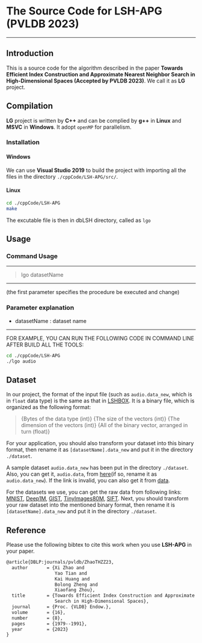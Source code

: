 # The Source Code for LSH-APG (PVLDB 2023)
-----------------------------------------------------------------------------------------------------------------
## Introduction
This is a source code for the algorithm described in the paper **Towards Efficient Index Construction and Approximate Nearest Neighbor Search in High-Dimensional Spaces (Accepted by PVLDB 2023)**. We call it as **LG** project.

## Compilation

**LG** project is written by **C++** and can be complied by **g++** in **Linux** and **MSVC** in **Windows**. It adopt `openMP` for parallelism.


### Installation
#### Windows
We can use **Visual Studio 2019** to build the project with importing all the files in the directory `./cppCode/LSH-APG/src/`.

#### Linux
```bash
cd ./cppCode/LSH-APG
make
```
The excutable file is then in dbLSH directory, called as `lgo`

## Usage

### Command Usage

-------------------------------------------------------------------
> lgo datasetName
-------------------------------------------------------------------
(the first parameter specifies the procedure be executed and change)

### Parameter explanation

- datasetName  : dataset name
-------------------------------------------------------------------

FOR EXAMPLE, YOU CAN RUN THE FOLLOWING CODE IN COMMAND LINE AFTER BUILD ALL THE TOOLS:

```bash
cd ./cppCode/LSH-APG
./lgo audio
```

## Dataset

In our project, the format of the input file (such as `audio.data_new`, which is in `float` data type) is the same as that in [LSHBOX](https://github.com/RSIA-LIESMARS-WHU/LSHBOX). It is a binary file, which is organized as the following format:

>{Bytes of the data type (int)} {The size of the vectors (int)} {The dimension of the vectors (int)} {All of the binary vector, arranged in turn (float)}


For your application, you should also transform your dataset into this binary format, then rename it as `[datasetName].data_new` and put it in the directory `./dataset`.

A sample dataset `audio.data_new` has been put in the directory `./dataset`.
Also, you can get it, `audio.data`, from [here](http://www.cs.princeton.edu/cass/audio.tar.gz)(if so, rename it as `audio.data_new`). If the link is invalid, you can also get it from [data](https://github.com/RSIA-LIESMARS-WHU/LSHBOX-sample-data).

For the datasets we use, you can get the raw data from following links: [MNIST](http://yann.lecun.com/exdb/mnist/index.html), [Deep1M](https://www.cse.cuhk.edu.hk/systems/hash/gqr/dataset/deep1M.tar.gz), [GIST](http://corpus-texmex.irisa.fr/), [TinyImages80M](https://hyper.ai/tracker/download?torrent=6552), [SIFT](http://corpus-texmex.irisa.fr/). Next, you should transform your raw dataset into the mentioned binary format, then rename it is `[datasetName].data_new` and put it in the directory `./dataset`.

## Reference

Please use the following bibtex to cite this work when you use **LSH-APG** in your paper.

```tex
@article{DBLP:journals/pvldb/ZhaoTHZZ23,
  author       = {Xi Zhao and
                  Yao Tian and
                  Kai Huang and
                  Bolong Zheng and
                  Xiaofang Zhou},
  title        = {Towards Efficient Index Construction and Approximate Nearest Neighbor
                  Search in High-Dimensional Spaces},
  journal      = {Proc. {VLDB} Endow.},
  volume       = {16},
  number       = {8},
  pages        = {1979--1991},
  year         = {2023}
}
```
